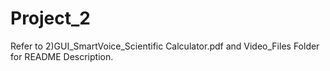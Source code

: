 # Project_2
Refer to 2)GUI_SmartVoice_Scientific Calculator.pdf and Video_Files Folder for README Description.

